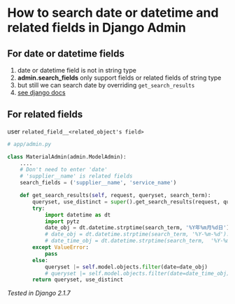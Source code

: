 # How to search date or datetime and related fields in Django Admin

## For date or datetime fields
1. date or datetime field is not in string type
2. **admin.search_fields** only support fields or related fields of string type
3. but still we can search date by overriding `get_search_results`
4. [see django docs](https://docs.djangoproject.com/en/2.1/ref/contrib/admin/#django.contrib.admin.ModelAdmin.search_fields)

## For related fields
user `related_field__<related_object's field>`

```python
# app/admin.py

class MaterialAdmin(admin.ModelAdmin):
    ....
    # Don't need to enter 'date'
    # 'supplier__name' is related fields
    search_fields = ('supplier__name', 'service_name')

    def get_search_results(self, request, queryset, search_term):
        queryset, use_distinct = super().get_search_results(request, queryset, search_term)
        try:
            import datetime as dt
            import pytz
            date_obj = dt.datetime.strptime(search_term, '%Y年%m月%d日').date()
            # date_obj = dt.datetime.strptime(search_term, '%Y-%m-%d').date() # choose your own date format
            # date_time_obj = dt.datetime.strptime(search_term,  '%Y-%m-%d %H:%M:%S') # if you want to search datetime field
        except ValueError:
            pass
        else:
            queryset |= self.model.objects.filter(date=date_obj)
            # queryset |= self.model.objects.filter(date=date_time_obj)     # if search datetime
        return queryset, use_distinct
```

*Tested in Django 2.1.7*